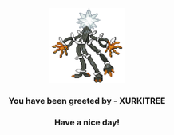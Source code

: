<p align="center">
            <img src="https://raw.githubusercontent.com/PokeAPI/sprites/master/sprites/pokemon/796.png" width="150" height="150">
          </p>
          <h3 align="center">You have been greeted by - <b>XURKITREE</b></h3>
          <h3 align="center">Have a nice day!</h3>
